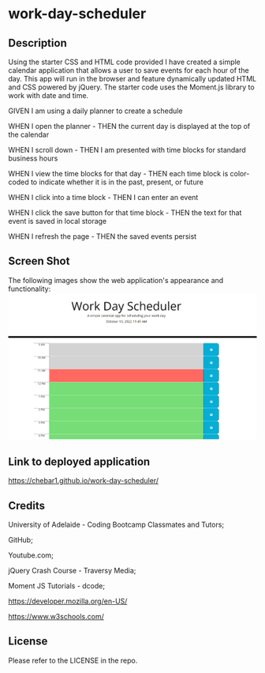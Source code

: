 # work-day-scheduler

## Description

Using the starter CSS and HTML code provided I have created a simple calendar application that allows a user to save events for each hour of the day. 
This app will run in the browser and feature dynamically updated HTML and CSS powered by jQuery.
The starter code uses the Moment.js library to work with date and time.  

GIVEN I am using a daily planner to create a schedule

WHEN I open the planner - THEN the current day is displayed at the top of the calendar

WHEN I scroll down - THEN I am presented with time blocks for standard business hours

WHEN I view the time blocks for that day - THEN each time block is color-coded to indicate whether it is in the past, present, or future

WHEN I click into a time block - THEN I can enter an event

WHEN I click the save button for that time block - THEN the text for that event is saved in local storage

WHEN I refresh the page - THEN the saved events persist


## Screen Shot
The following images show the web application's appearance and functionality:
![ScreenShot](./assets/images/Screenshot%202022-10-13%20114603.png)


## Link to deployed application
https://chebar1.github.io/work-day-scheduler/ 

## Credits
University of Adelaide - Coding Bootcamp Classmates and Tutors;

GitHub;

Youtube.com;

jQuery Crash Course - Traversy Media;

Moment JS Tutorials - dcode;

https://developer.mozilla.org/en-US/

https://www.w3schools.com/

 

## License
Please refer to the LICENSE in the repo.